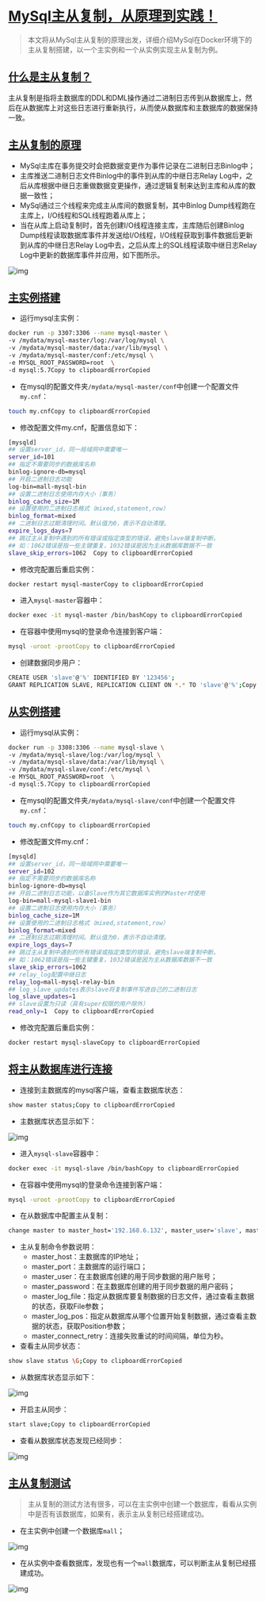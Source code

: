 # [MySql主从复制，从原理到实践！](http://www.macrozheng.com/#/reference/mysql_master_slave?id=mysql主从复制，从原理到实践！)

> 本文将从MySql主从复制的原理出发，详细介绍MySql在Docker环境下的主从复制搭建，以一个主实例和一个从实例实现主从复制为例。

## [什么是主从复制？](http://www.macrozheng.com/#/reference/mysql_master_slave?id=什么是主从复制？)

主从复制是指将主数据库的DDL和DML操作通过二进制日志传到从数据库上，然后在从数据库上对这些日志进行重新执行，从而使从数据库和主数据库的数据保持一致。

## [主从复制的原理](http://www.macrozheng.com/#/reference/mysql_master_slave?id=主从复制的原理)

- MySql主库在事务提交时会把数据变更作为事件记录在二进制日志Binlog中；
- 主库推送二进制日志文件Binlog中的事件到从库的中继日志Relay Log中，之后从库根据中继日志重做数据变更操作，通过逻辑复制来达到主库和从库的数据一致性；
- MySql通过三个线程来完成主从库间的数据复制，其中Binlog Dump线程跑在主库上，I/O线程和SQL线程跑着从库上；
- 当在从库上启动复制时，首先创建I/O线程连接主库，主库随后创建Binlog Dump线程读取数据库事件并发送给I/O线程，I/O线程获取到事件数据后更新到从库的中继日志Relay Log中去，之后从库上的SQL线程读取中继日志Relay Log中更新的数据库事件并应用，如下图所示。

![img](http://www.macrozheng.com/images/mysql_master_slave_06.png)

## [主实例搭建](http://www.macrozheng.com/#/reference/mysql_master_slave?id=主实例搭建)

- 运行mysql主实例：

```bash
docker run -p 3307:3306 --name mysql-master \
-v /mydata/mysql-master/log:/var/log/mysql \
-v /mydata/mysql-master/data:/var/lib/mysql \
-v /mydata/mysql-master/conf:/etc/mysql \
-e MYSQL_ROOT_PASSWORD=root  \
-d mysql:5.7Copy to clipboardErrorCopied
```

- 在mysql的配置文件夹`/mydata/mysql-master/conf`中创建一个配置文件`my.cnf`：

```bash
touch my.cnfCopy to clipboardErrorCopied
```

- 修改配置文件my.cnf，配置信息如下：

```bash
[mysqld]
## 设置server_id，同一局域网中需要唯一
server_id=101 
## 指定不需要同步的数据库名称
binlog-ignore-db=mysql  
## 开启二进制日志功能
log-bin=mall-mysql-bin  
## 设置二进制日志使用内存大小（事务）
binlog_cache_size=1M  
## 设置使用的二进制日志格式（mixed,statement,row）
binlog_format=mixed  
## 二进制日志过期清理时间。默认值为0，表示不自动清理。
expire_logs_days=7  
## 跳过主从复制中遇到的所有错误或指定类型的错误，避免slave端复制中断。
## 如：1062错误是指一些主键重复，1032错误是因为主从数据库数据不一致
slave_skip_errors=1062  Copy to clipboardErrorCopied
```

- 修改完配置后重启实例：

```bash
docker restart mysql-masterCopy to clipboardErrorCopied
```

- 进入`mysql-master`容器中：

```bash
docker exec -it mysql-master /bin/bashCopy to clipboardErrorCopied
```

- 在容器中使用mysql的登录命令连接到客户端：

```bash
mysql -uroot -prootCopy to clipboardErrorCopied
```

- 创建数据同步用户：

```bash
CREATE USER 'slave'@'%' IDENTIFIED BY '123456';
GRANT REPLICATION SLAVE, REPLICATION CLIENT ON *.* TO 'slave'@'%';Copy to clipboardErrorCopied
```

## [从实例搭建](http://www.macrozheng.com/#/reference/mysql_master_slave?id=从实例搭建)

- 运行mysql从实例：

```bash
docker run -p 3308:3306 --name mysql-slave \
-v /mydata/mysql-slave/log:/var/log/mysql \
-v /mydata/mysql-slave/data:/var/lib/mysql \
-v /mydata/mysql-slave/conf:/etc/mysql \
-e MYSQL_ROOT_PASSWORD=root  \
-d mysql:5.7Copy to clipboardErrorCopied
```

- 在mysql的配置文件夹`/mydata/mysql-slave/conf`中创建一个配置文件`my.cnf`：

```bash
touch my.cnfCopy to clipboardErrorCopied
```

- 修改配置文件my.cnf：

```bash
[mysqld]
## 设置server_id，同一局域网中需要唯一
server_id=102
## 指定不需要同步的数据库名称
binlog-ignore-db=mysql  
## 开启二进制日志功能，以备Slave作为其它数据库实例的Master时使用
log-bin=mall-mysql-slave1-bin  
## 设置二进制日志使用内存大小（事务）
binlog_cache_size=1M  
## 设置使用的二进制日志格式（mixed,statement,row）
binlog_format=mixed  
## 二进制日志过期清理时间。默认值为0，表示不自动清理。
expire_logs_days=7  
## 跳过主从复制中遇到的所有错误或指定类型的错误，避免slave端复制中断。
## 如：1062错误是指一些主键重复，1032错误是因为主从数据库数据不一致
slave_skip_errors=1062  
## relay_log配置中继日志
relay_log=mall-mysql-relay-bin  
## log_slave_updates表示slave将复制事件写进自己的二进制日志
log_slave_updates=1  
## slave设置为只读（具有super权限的用户除外）
read_only=1  Copy to clipboardErrorCopied
```

- 修改完配置后重启实例：

```bash
docker restart mysql-slaveCopy to clipboardErrorCopied
```

## [将主从数据库进行连接](http://www.macrozheng.com/#/reference/mysql_master_slave?id=将主从数据库进行连接)

- 连接到主数据库的mysql客户端，查看主数据库状态：

```bash
show master status;Copy to clipboardErrorCopied
```

- 主数据库状态显示如下：

![img](http://www.macrozheng.com/images/mysql_master_slave_01.png)

- 进入`mysql-slave`容器中：

```bash
docker exec -it mysql-slave /bin/bashCopy to clipboardErrorCopied
```

- 在容器中使用mysql的登录命令连接到客户端：

```bash
mysql -uroot -prootCopy to clipboardErrorCopied
```

- 在从数据库中配置主从复制：

```bash
change master to master_host='192.168.6.132', master_user='slave', master_password='123456', master_port=3307, master_log_file='mall-mysql-bin.000001', master_log_pos=617, master_connect_retry=30;  Copy to clipboardErrorCopied
```

- 主从复制命令参数说明：
  - master_host：主数据库的IP地址；
  - master_port：主数据库的运行端口；
  - master_user：在主数据库创建的用于同步数据的用户账号；
  - master_password：在主数据库创建的用于同步数据的用户密码；
  - master_log_file：指定从数据库要复制数据的日志文件，通过查看主数据的状态，获取File参数；
  - master_log_pos：指定从数据库从哪个位置开始复制数据，通过查看主数据的状态，获取Position参数；
  - master_connect_retry：连接失败重试的时间间隔，单位为秒。
- 查看主从同步状态：

```bash
show slave status \G;Copy to clipboardErrorCopied
```

- 从数据库状态显示如下：

![img](http://www.macrozheng.com/images/mysql_master_slave_02.png)

- 开启主从同步：

```bash
start slave;Copy to clipboardErrorCopied
```

- 查看从数据库状态发现已经同步：

![img](http://www.macrozheng.com/images/mysql_master_slave_03.png)

## [主从复制测试](http://www.macrozheng.com/#/reference/mysql_master_slave?id=主从复制测试)

> 主从复制的测试方法有很多，可以在主实例中创建一个数据库，看看从实例中是否有该数据库，如果有，表示主从复制已经搭建成功。

- 在主实例中创建一个数据库`mall`；

![img](http://www.macrozheng.com/images/mysql_master_slave_04.png)

- 在从实例中查看数据库，发现也有一个`mall`数据库，可以判断主从复制已经搭建成功。

![img](http://www.macrozheng.com/images/mysql_master_slave_05.png)